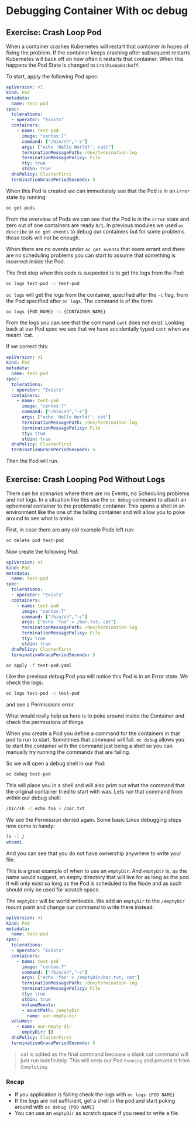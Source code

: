# Debugging Container With oc debug

## Exercise: Crash Loop Pod

When a container crashes Kubernetes will restart that container in hopes of fixing the problem. If the container keeps crashing after subsequent restarts Kubernetes will back off on how often it restarts that container. When this happens the Pod State is changed to `CrashLoopBackoff`.


To start, apply the following Pod spec:

```yaml
apiVersion: v1
kind: Pod
metadata:
  name: test-pod
spec:
  tolerations:
  - operator: "Exists"
  containers:
    - name: test-pod
      image: "centos:7"
      command: ["/bin/sh","-c"]
      args: ["echo 'Hello World!'; catt"]
      terminationMessagePath: /dev/termination-log
      terminationMessagePolicy: File
      tty: true
      stdin: true
  dnsPolicy: ClusterFirst
  terminationGracePeriodSeconds: 5
```

When this Pod is created we can immediately see that the Pod is in an `Error` state by running:

```bash
oc get pods
```

From the overview of Pods we can see that the Pod is in the `Error` state and zero out of one containers are ready `0/1`. In previous modules we used `oc describe` or `oc get events` to debug our containers but for some problems those tools will not be enough.

When there are no events under `oc get events` that seem errant and there are no scheduling problems you can start to assume that something is incorrect inside the Pod.

The first step when this code is suspected is to get the logs from the Pod:

```bash
oc logs test-pod -c test-pod
```
`oc logs` will get the logs from the container, specified after the `-c` flag, from the Pod specified after `oc logs`. The command is of the form:

```bash
oc logs {POD_NAME} -c {CONTAINER_NAME}
```

From the logs you can see that the command `catt` does not exist. Looking back at our Pod spec we see that we have accidentally typed `catt` when we meant `cat.

If we correct this:

```yaml
apiVersion: v1
kind: Pod
metadata:
  name: test-pod
spec:
  tolerations:
  - operator: "Exists"
  containers:
    - name: test-pod
      image: "centos:7"
      command: ["/bin/sh","-c"]
      args: ["echo 'Hello World!'; cat"]
      terminationMessagePath: /dev/termination-log
      terminationMessagePolicy: File
      tty: true
      stdin: true
  dnsPolicy: ClusterFirst
  terminationGracePeriodSeconds: 5
```

Then the Pod will run.

## Exercise: Crash Looping Pod Without Logs

There can be scenarios where there are no Events, no Scheduling problems and not logs. In a situation like this use the `oc debug` command to attach an ephemeral container to the problematic container. This opens a shell in an environment like the one of the failing container and will allow you to poke around to see what is amiss. 

First, in case there are any old example Pods left run:

```bash
oc delete pod test-pod
```

Now create the following Pod:

```yaml
apiVersion: v1
kind: Pod
metadata:
  name: test-pod
spec:
  tolerations:
  - operator: "Exists"
  containers:
    - name: test-pod
      image: "centos:7"
      command: ["/bin/sh","-c"]
      args: ["echo 'foo' > /bar.txt; cat"]
      terminationMessagePath: /dev/termination-log
      terminationMessagePolicy: File
      tty: true
      stdin: true
  dnsPolicy: ClusterFirst
  terminationGracePeriodSeconds: 5
```

```bash
oc apply -f test-pod.yaml
```

Like the previous debug Pod you will notice this Pod is in an Error state. We check the logs:

```bash
oc logs test-pod -c test-pod
```

and see a Permissions error.

What would really help us here is to poke around inside the Container and check the permissions of things.

When you create a Pod you define a command for the containers in that pod to run to start. Sometimes that command will fail. `oc debug` allows you to start the container with the command just being a shell so you can manually try running the commands that are failing.

So we will open a debug shell in our Pod:

```bash
oc debug test-pod
```

This will place you in a shell and will also print out what the command that the original container tried to start with was. Lets run that command from within our debug shell:

```bash
/bin/sh -c echo foo > /bar.txt
```

We see the Permission denied again. Some basic Linux debugging steps now come in handy:

```bash
ls -l /
whoami
```
And you can see that you do not have ownership anywhere to write your file.

This is a great example of when to use an `emptyDir`. And `emptyDir` is, as the name would suggest, an empty directory that will live for as long as the pod. It will only exist so long as the Pod is scheduled to the Node and as such should only be used for scratch space. 

The `emptyDir` will be world writeable. We add an `emptyDir` to the `/emptyDir` mount point and change our command to write there instead:

```yaml
apiVersion: v1
kind: Pod
metadata:
  name: test-pod
spec:
  tolerations:
  - operator: "Exists"
  containers:
    - name: test-pod
      image: "centos:7"
      command: ["/bin/sh","-c"]
      args: ["echo 'foo' > /emptyDir/bar.txt; cat"]
      terminationMessagePath: /dev/termination-log
      terminationMessagePolicy: File
      tty: true
      stdin: true
      volumeMounts:
      - mountPath: /emptyDir
        name: our-empty-dir
  volumes:
    - name: our-empty-dir
      emptyDir: {}
  dnsPolicy: ClusterFirst
  terminationGracePeriodSeconds: 5
```
> cat is added as the final command because a blank cat command will just run indefinitely. This will keep our Pod `Running` and prevent it from `Completing`.

### Recap

* If you application is failing check the logs with `oc logs {POD NAME}`
* If the logs are not sufficient, get a shell in the pod and start poking around with `oc debug {POD NAME}`
* You can use an `emptyDir` as scratch space if you need to write a file
